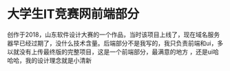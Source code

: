 # 大学生IT竞赛网前端部分
创作于2018，山东软件设计大赛的一个作品，当时该项目上线了，现在域名服务器早已经过期了，没什么技术含量。后端部分不是我写的，我只负责前端和ui，多以就没有上传最终版的完整项目，这是一个前端部分，最满意的地方 ，还是ui哈哈哈，我的设计理念就是小清新
